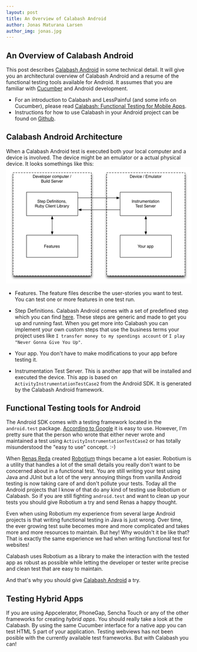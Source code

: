 ```yaml
---
layout: post
title: An Overview of Calabash Android
author: Jonas Maturana Larsen
author_img: jonas.jpg
---
```


An Overview of Calabash Android
-------------------------
This post describes [Calabash Android](http://github.com/calabash/calabash-android) in some technical detail. It will give you an architectural overview of Calabash Android and a resume of the functional testing tools available for Android. It assumes that you  are familiar with [Cucumber](http://cukes.info) and Android development.

- For an introduction to Calabash and LessPainful (and some info on Cucumber), please read [Calabash: Functional Testing for Mobile Apps](...).
- Instructions for how to use Calabash in your Android project can be found on [Github](http://github.com/calabash/calabash-android).


Calabash Android Architecture
-----------------------------
When a Calabash Android test is executed both your local computer and a device is involved. The device might be an emulator or a actual physical device.
It looks somethings like this:
![Calabash-iOS architecture](/img/CalabashAndroidArchitecture.png)

- Features. The feature files describe the user-stories you want to test. You can test one or more features in one test run.

- Step Definitions. Calabash Android comes with a set of predefined step which you can find [here](https://github.com/calabash/calabash-android/blob/master/features/step_definitions/canned_steps.md). These steps are generic and made to get you up and running fast. 
When you get more into Calabash you can implement your own custom steps that use the business terms your project uses like `I transfer money to my spendings account` or `I play "Never Gonna Give You Up"`.

- Your app. You don't have to make modifications to your app before testing it.

- Instrumentation Test Server. This is another app that will be installed and executed the device. This app is based on `ActivityInstrumentationTestCase2` from the Android SDK. It is generated by the Calabash Android framework.


Functional Testing tools for Android
------------------------------------
The Android SDK comes with a testing framework located in the `android.test` package. [According to Google](http://developer.android.com/resources/tutorials/testing/helloandroid_test.html) it is easy to use. However, I'm pretty sure that the person who wrote that either never wrote and maintained a test using `ActivityInstrumentationTestCase2` or has totally misunderstood the "easy to use" concept. :-)

When [Renas Reda](http://www.linkedin.com/pub/renas-reda/25/70a/932) created [Robotium](http://www.robotium.org) things became a lot easier. Robotium is a utility that handles a lot of the small details you really don't want to be concerned about in a functional test. You are still writing your test using Java and JUnit but a lot of the very annoying things from vanilla Android testing is now taking care of and don't pollute your tests. Today all the Android projects that I know of that do any kind of testing use Robotium or Calabash. So if you are still fighting `android.test` and want to clean up your tests you should give Robotium a try and send Renas a happy thought.

Even when using Robotium my experience from several large Android projects is that writing functional testing in Java is just wrong. Over time, the ever growing test suite becomes more and more complicated and takes more and more resources to maintain. But hey! Why wouldn't it be like that? That is exactly the same experience we had when writing functional test for websites!

Calabash uses Robotium as a library to make the interaction with the tested app as robust as possible while letting the developer or tester write precise and clean test that are easy to maintain.

And that's why you should give [Calabash Android](http://github.com/calabash/calabash-android) a try.

Testing Hybrid Apps
-------------------
If you are using Appcelerator, PhoneGap, Sencha Touch or any of the other frameworks for creating *hybrid apps*. 
You should really take a look at the Calabash. By using the same Cucumber interface for a native app you can test HTML 5 part of your application.
Testing webviews has not been posible with the currently available test frameworks. But with Calabash you can!
